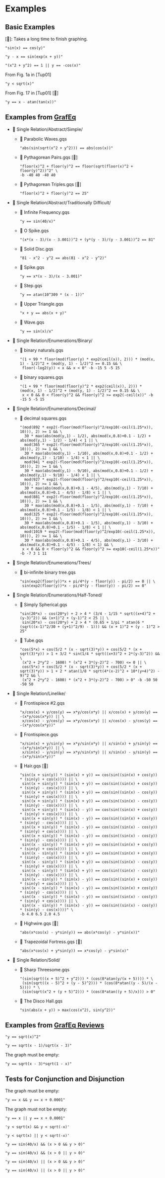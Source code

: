# Examples

## Basic Examples

[🐌]: Takes a long time to finish graphing.

```
"sin(x) == cos(y)"
```

```
"y - x == sin(exp(x + y))"
```

```
"(x^2 + y^2) == 1 || y == -cos(x)"
```

From Fig. 1a in [Tup01]

```
"y < sqrt(x)"
```

From Fig. 17 in [Tup01] [🐌]

```
"y == x - atan(tan(x))"
```

## Examples from [GrafEq](http://www.peda.com/grafeq/)

- 📂 Single Relation/Abstract/Simple/

  - 📄 Parabolic Waves.gqs

    ```
    "abs(sin(sqrt(x^2 + y^2))) == abs(cos(x))"
    ```

  - 📄 Pythagorean Pairs.gqs [🐌]

    ```
    "floor(x)^2 + floor(y)^2 == floor(sqrt(floor(x)^2 + floor(y)^2))^2" \
    -b -40 40 -40 40
    ```

  - 📄 Pythagorean Triples.gqs [🐌]

    ```
    "floor(x)^2 + floor(y)^2 == 25"
    ```

- 📂 Single Relation/Abstract/Traditionally Difficult/

  - 📄 Infinite Frequency.gqs

    ```
    "y == sin(40/x)"
    ```

  - 📄 O Spike.gqs

    ```
    "(x*(x - 3)/(x - 3.001))^2 + (y*(y - 3)/(y - 3.001))^2 == 81"
    ```

  - 📄 Solid Disc.gqs

    ```
    "81 - x^2 - y^2 == abs(81 - x^2 - y^2)"
    ```

  - 📄 Spike.gqs

    ```
    "y == x*(x - 3)/(x - 3.001)"
    ```

  - 📄 Step.gqs
    
    ```
    "y == atan(10^309 * (x - 1))"
    ```

  - 📄 Upper Triangle.gqs

    ```
    "x + y == abs(x + y)"
    ```

  - 📄 Wave.gqs

    ```
    "y == sin(x)/x"
    ```

- 📂 Single Relation/Enumerations/Binary/

  - 📄 binary naturals.gqs

    ```
    "(1 + 99 * floor(mod(floor(y) * exp2(ceil(x)), 2))) * (mod(x, 1) - 1/2)^2 + (mod(y, 1) - 1/2)^2 == 0.15 && \
     floor(-log2(y)) < x && x < 0" -b -15 5 -5 15
    ```

  - 📄 binary squares.gqs

    ```
    "(1 + 99 * floor(mod(floor(y)^2 * exp2(ceil(x)), 2))) *  (mod(x, 1) - 1/2)^2 + (mod(y, 1) - 1/2)^2 == 0.15 && \
     x < 0 && 0 < floor(y)^2 && floor(y)^2 >= exp2(-ceil(x))" -b -15 5 -5 15
    ```

- 📂 Single Relation/Enumerations/Decimal/

  - 📄 decimal squares.gqs

    ```
    "(mod(892 * exp2(-floor(mod(floor(y)^2/exp10(-ceil(1.25*x)), 10))), 2) >= 1 && \
      30 * max(abs(mod(y,1) - 1/2), abs(mod(x,0.8)+0.1 - 1/2) + abs(mod(y,1) - 1/2) - 1/4) < 1 || \
      mod(365 * exp2(-floor(mod(floor(y)^2/exp10(-ceil(1.25*x)), 10))), 2) >= 1 && \
      30 * max(abs(mod(y,1) - 1/10), abs(mod(x,0.8)+0.1 - 1/2) + abs(mod(y,1) - 1/10) - 1/4) < 1 || \
      mod(941 * exp2(-floor(mod(floor(y)^2/exp10(-ceil(1.25*x)), 10))), 2) >= 1 && \
      30 * max(abs(mod(y,1) - 9/10), abs(mod(x,0.8)+0.1 - 1/2) + abs(mod(y,1) - 9/10) - 1/4) < 1 || \
      mod(927 * exp2(-floor(mod(floor(y)^2/exp10(-ceil(1.25*x)), 10))), 2) >= 1 && \
      30 * max(abs(mod(x,0.8)+0.1 - 4/5), abs(mod(y,1) - 7/10) + abs(mod(x,0.8)+0.1 - 4/5) - 1/8) < 1 || \
      mod(881 * exp2(-floor(mod(floor(y)^2/exp10(-ceil(1.25*x)), 10))), 2) >= 1 && \
      30 * max(abs(mod(x,0.8)+0.1 - 1/5), abs(mod(y,1) - 7/10) + abs(mod(x,0.8)+0.1 - 1/5) - 1/8) < 1 || \
      mod(325 * exp2(-floor(mod(floor(y)^2/exp10(-ceil(1.25*x)), 10))), 2) >= 1 && \
      30 * max(abs(mod(x,0.8)+0.1 - 1/5), abs(mod(y,1) - 3/10) + abs(mod(x,0.8)+0.1 - 1/5) - 1/8) < 1 || \
      mod(1019 * exp2(-floor(mod(floor(y)^2/exp10(-ceil(1.25*x)), 10))), 2) >= 1 && \
      30 * max(abs(mod(x,0.8)+0.1 - 4/5), abs(mod(y,1) - 3/10) + abs(mod(x,0.8)+0.1 - 4/5) - 1/8) < 1) && \
     x < 0 && 0 < floor(y)^2 && floor(y)^2 >= exp10(-ceil(1.25*x))" -b -7 3 1 11
    ```

- 📂 Single Relation/Enumerations/Trees/

  - 📄 bi-infinite binary tree.gqs

    ```
    "sin(exp2(floor(y))*x + pi/4*(y - floor(y)) - pi/2) == 0 || \
     sin(exp2(floor(y))*x - pi/4*(y - floor(y)) - pi/2) == 0"
    ```

- 📂 Single Relation/Enumerations/Half-Toned/

  - 📄 Simply Spherical.gqs

    ```
    "sin(20*x) - cos(20*y) + 2 > 4 * (3/4 - 1/15 * sqrt((x+4)^2 + (y-3)^2)) && (x+1)^2 + (y-1)^2 < 25 || \
     sin(20*x) - cos(20*y) + 2 > 4 * (0.65 + 1/pi * atan(6 * (sqrt((x-1)^2/30 + (y+1)^2/9) - 1))) && (x + 1)^2 + (y - 1)^2 > 25"
    ```

  - 📄 Tube.gqs

    ```
    "cos(5*x) + cos(5/2 * (x - sqrt(3)*y)) + cos(5/2 * (x + sqrt(3)*y)) > 1 + 3/2 * sin(1/4 * sqrt((x+3)^2 + 2*(y-3)^2)) && \
     (x^2 + 2*y^2 - 1600) * (x^2 + 3*(y-2)^2 - 700) <= 0 || \
     cos(5*x) + cos(5/2 * (x - sqrt(3)*y)) + cos(5/2 * (x + sqrt(3)*y)) > 1 + 2 * atan(1/8 * sqrt(4*(x-2)^2 + 10*(y+4)^2) - 9)^2 && \
     (x^2 + 2*y^2 - 1600) * (x^2 + 3*(y-2)^2 - 700) > 0" -b -50 50 -50 50
    ```

- 📂 Single Relation/Linelike/

  - 📄 Frontispiece #2.gqs

    ```
    "x/cos(x) + y/cos(y) == x*y/cos(x*y) || x/cos(x) + y/cos(y) == -(x*y/cos(x*y)) || \
     x/cos(x) - y/cos(y) == x*y/cos(x*y) || x/cos(x) - y/cos(y) == -(x*y/cos(x*y))"
    ```

  - 📄 Frontispiece.gqs

    ```
    "x/sin(x) + y/sin(y) == x*y/sin(x*y) || x/sin(x) + y/sin(y) == -(x*y/sin(x*y)) || \
     x/sin(x) - y/sin(y) == x*y/sin(x*y) || x/sin(x) - y/sin(y) == -(x*y/sin(x*y))"
    ```

  - 📄 Hair.gqs [🐌]

    ```
    "sin((x + sin(y)) * (sin(x) + y)) == cos(sin((sin(x) + cos(y)) * (sin(y) + cos(x)))) || \
     sin((x + sin(y)) * (sin(x) + y)) == cos(sin((sin(x) + cos(y)) * (sin(y) - cos(x)))) || \
     sin((x + sin(y)) * (sin(x) + y)) == cos(sin((sin(x) - cos(y)) * (sin(y) + cos(x)))) || \
     sin((x + sin(y)) * (sin(x) + y)) == cos(sin((sin(x) - cos(y)) * (sin(y) - cos(x)))) || \
     sin((x + sin(y)) * (sin(x) - y)) == cos(sin((sin(x) + cos(y)) * (sin(y) + cos(x)))) || \
     sin((x + sin(y)) * (sin(x) - y)) == cos(sin((sin(x) + cos(y)) * (sin(y) - cos(x)))) || \
     sin((x + sin(y)) * (sin(x) - y)) == cos(sin((sin(x) - cos(y)) * (sin(y) + cos(x)))) || \
     sin((x + sin(y)) * (sin(x) - y)) == cos(sin((sin(x) - cos(y)) * (sin(y) - cos(x)))) || \
     sin((x - sin(y)) * (sin(x) + y)) == cos(sin((sin(x) + cos(y)) * (sin(y) + cos(x)))) || \
     sin((x - sin(y)) * (sin(x) + y)) == cos(sin((sin(x) + cos(y)) * (sin(y) - cos(x)))) || \
     sin((x - sin(y)) * (sin(x) + y)) == cos(sin((sin(x) - cos(y)) * (sin(y) + cos(x)))) || \
     sin((x - sin(y)) * (sin(x) + y)) == cos(sin((sin(x) - cos(y)) * (sin(y) - cos(x)))) || \
     sin((x - sin(y)) * (sin(x) - y)) == cos(sin((sin(x) + cos(y)) * (sin(y) + cos(x)))) || \
     sin((x - sin(y)) * (sin(x) - y)) == cos(sin((sin(x) + cos(y)) * (sin(y) - cos(x)))) || \
     sin((x - sin(y)) * (sin(x) - y)) == cos(sin((sin(x) - cos(y)) * (sin(y) + cos(x)))) || \
     sin((x - sin(y)) * (sin(x) - y)) == cos(sin((sin(x) - cos(y)) * (sin(y) - cos(x))))" \
    -b 4.0 6.5 2.0 4.5
    ```

  - 📄 Highwire.gqs [🐌]

    ```
    "abs(x*cos(x) - y*sin(y)) == abs(x*cos(y) - y*sin(x))"
    ```

  - 📄 Trapezoidal Fortress.gqs [🐌]

    ```
    "abs(x*cos(x) + y*sin(y)) == x*cos(y) - y*sin(x)"
    ```

- 📂 Single Relation/Solid/

  - 📄 Sharp Threesome.gqs

    ```
    "(sin(sqrt((x + 5)^2 + y^2))) * (cos(8*atan(y/(x + 5)))) * \
     (sin(sqrt((x - 5)^2 + (y - 5)^2))) * (cos(8*atan((y - 5)/(x - 5)))) * \
     (sin(sqrt(x^2 + (y + 5)^2))) * (cos(8*atan((y + 5)/x))) > 0"
    ```

  - 📄 The Disco Hall.gqs

    ```
    "sin(abs(x + y)) > max(cos(x^2), sin(y^2))"
    ```

## Examples from [GrafEq Reviews](http://www.peda.com/grafeq/reviews.html)

```
"y == sqrt(x)^2"
```

```
"y == sqrt(x - 1)/sqrt(x - 3)"
```

The graph must be empty:

```
"y == sqrt(x - 3)*sqrt(1 - x)"
```

## Tests for Conjunction and Disjunction

The graph must be empty:

```
"y == x && y == x + 0.0001"
```

The graph must not be empty:

```
"y == x || y == x + 0.0001"
```

```
'y < sqrt(x) && y < sqrt(-x)'
```

```
'y < sqrt(x) || y < sqrt(-x)'
```

```
"y == sin(40/x) && (x > 0 && y > 0)"
```

```
"y == sin(40/x) && (x > 0 || y > 0)"
```

```
"y == sin(40/x) || (x > 0 && y > 0)"
```

```
"y == sin(40/x) || (x > 0 || y > 0)"
```
